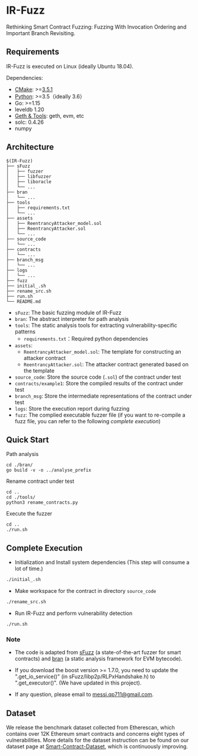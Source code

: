 # IR-Fuzz

Rethinking Smart Contract Fuzzing: Fuzzing With Invocation Ordering and Important Branch Revisiting.


## Requirements

IR-Fuzz is executed on Linux (ideally Ubuntu 18.04).

Dependencies: 

* [CMake](https://cmake.org/download/): >=[3.5.1](sFuzz/CMakeLists.txt#L5)
* [Python](https://www.python.org/downloads/): >=3.5（ideally 3.6）
* Go: >=1.15
* leveldb 1.20
* [Geth & Tools](https://geth.ethereum.org/downloads/): geth, evm, etc
* solc: 0.4.26
* numpy

## Architecture

```shell
$(IR-Fuzz)
├── sFuzz
│   ├── fuzzer
│   ├── libfuzzer
│   ├── liboracle
│   └── ...
├── bran
│   └── ...
├── tools
│   ├── requirements.txt
│   └── ...
├── assets
│   ├── ReentrancyAttacker_model.sol
│   ├── ReentrancyAttacker.sol
│   └── ...
├── source_code
│   └── ...
├── contracts
│   └── ...
├── branch_msg
│   └── ...
├── logs
│   └── ...
├── fuzz
├── initial_.sh
├── rename_src.sh
├── run.sh
└── README.md
```

* `sFuzz`: The basic fuzzing module of IR-Fuzz
* `bran`: The abstract interpreter for path analysis
* `tools`: The static analysis tools for extracting vulnerability-specific patterns
  * `requirements.txt`：Required python dependencies
* `assets`:
  * `ReentrancyAttacker_model.sol`: The template for constructing an attacker contract
  * `ReentrancyAttacker.sol`: The attacker contract generated based on the template
* `source_code`: Store the source code (`.sol`) of the contract under test
* `contracts/example1`: Store the compiled results of the contract under test
* `branch_msg`: Store the intermediate representations of the contract under test
* `logs`: Store the execution report during fuzzing
* `fuzz`: The complied executable fuzzer file (if you want to re-compile a fuzz file, you can refer to the following *complete execution*)


## Quick Start

Path analysis
```
cd ./bran/
go build -v -o ../analyse_prefix
```

Rename contract under test
```
cd ..
cd ./tools/
python3 rename_contracts.py
```

Execute the fuzzer
```
cd ..
./run.sh
```


## Complete Execution

- Initialization and Install system dependencies (This step will consume a lot of time.)

```bash
./initial_.sh
```


- Make workspace for the contract in directory `source_code`

```bash
./rename_src.sh
```

- Run IR-Fuzz and perform vulnerability detection

```bash
./run.sh
```

### Note

- The code is adapted from [sFuzz](https://github.com/duytai/sFuzz) (a state-of-the-art fuzzer for smart contracts) and [bran](https://github.com/Practical-Formal-Methods/bran) (a static analysis framework for EVM bytecode). 


- If you download the boost version >= 1.7.0, you need to update the ".get_io_service()" (in sFuzz/libp2p/RLPxHandshake.h) to ".get_executor()". (We have updated in this project).


- If any question, please email to messi.qp711@gmail.com. 



## Dataset
We release the benchmark dataset collected from Etherescan, which contains over 12K Ethereum smart contracts and concerns eight types of vulnerabilities. 
More details for the dataset instruction can be found on our dataset page at [Smart-Contract-Dataset](https://github.com/Messi-Q/Smart-Contract-Dataset), which is continuously improving.